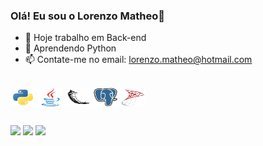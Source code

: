 ### Olá! Eu sou o Lorenzo Matheo👋

- 🔭 Hoje trabalho em Back-end
- 🌱 Aprendendo Python
- 📫 Contate-me no email: lorenzo.matheo@hotmail.com

<div style="display: inline_block"><br>
  <img align="center" alt="Lorenzo-Python" height="30" width="40" src="https://raw.githubusercontent.com/devicons/devicon/master/icons/python/python-original.svg">
  <img align="center" alt="Lorenzo-Java" height="30" width="40" src="https://github.com/devicons/devicon/blob/master/icons/java/java-original.svg">
  <img align="center" alt="Lorenzo-Flask" height="30" width="40" src="https://github.com/devicons/devicon/blob/master/icons/flask/flask-original.svg">
  <img align="center" alt="Lorenzo-Postgresql" height="30" width="40" src="https://github.com/devicons/devicon/blob/master/icons/postgresql/postgresql-original.svg">
  <img align="center" alt="Lorenzo-Microsoft Sql Server" height="30" width="40" src="https://github.com/devicons/devicon/blob/master/icons/microsoftsqlserver/microsoftsqlserver-original.svg">
</div>
  
  ##
 
<div> 
 <a href="https://discord.gg/lorenzomatheo" target="_blank"><img src="https://img.shields.io/badge/Discord-7289DA?style=for-the-badge&logo=discord&logoColor=white" target="_blank"></a> 
  <a href = "lorenzomatheo12@gmail.com"><img src="https://img.shields.io/badge/-Gmail-%23333?style=for-the-badge&logo=gmail&logoColor=white" target="_blank"></a>
  <a href="https://www.linkedin.com/in/lorenzo-matheo-camargo1/" target="_blank"><img src="https://img.shields.io/badge/-LinkedIn-%230077B5?style=for-the-badge&logo=linkedin&logoColor=white" target="_blank"></a> 
  
</div>




